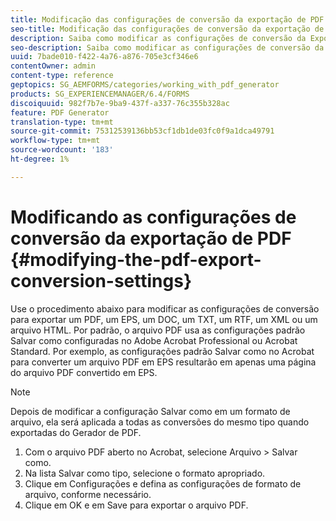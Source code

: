 ```yaml
---
title: Modificação das configurações de conversão da exportação de PDF
seo-title: Modificação das configurações de conversão da exportação de PDF
description: Saiba como modificar as configurações de conversão da Exportação de PDF.
seo-description: Saiba como modificar as configurações de conversão da Exportação de PDF.
uuid: 7bade010-f422-4a76-a876-705e3cf346e6
contentOwner: admin
content-type: reference
geptopics: SG_AEMFORMS/categories/working_with_pdf_generator
products: SG_EXPERIENCEMANAGER/6.4/FORMS
discoiquuid: 982f7b7e-9ba9-437f-a337-76c355b328ac
feature: PDF Generator
translation-type: tm+mt
source-git-commit: 75312539136bb53cf1db1de03fc0f9a1dca49791
workflow-type: tm+mt
source-wordcount: '183'
ht-degree: 1%

---
```



# Modificando as configurações de conversão da exportação de PDF {#modifying-the-pdf-export-conversion-settings}

Use o procedimento abaixo para modificar as configurações de conversão para exportar um PDF, um EPS, um DOC, um TXT, um RTF, um XML ou um arquivo HTML. Por padrão, o arquivo PDF usa as configurações padrão Salvar como configuradas no Adobe Acrobat Professional ou Acrobat Standard. Por exemplo, as configurações padrão Salvar como no Acrobat para converter um arquivo PDF em EPS resultarão em apenas uma página do arquivo PDF convertido em EPS.

>[!NOTE]
>
>Depois de modificar a configuração Salvar como em um formato de arquivo, ela será aplicada a todas as conversões do mesmo tipo quando exportadas do Gerador de PDF.

1. Com o arquivo PDF aberto no Acrobat, selecione Arquivo > Salvar como.
1. Na lista Salvar como tipo, selecione o formato apropriado.
1. Clique em Configurações e defina as configurações de formato de arquivo, conforme necessário.
1. Clique em OK e em Save para exportar o arquivo PDF.

